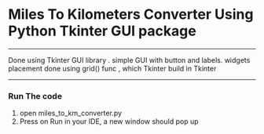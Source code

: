 # Miles To Kilometers Converter Using Python Tkinter GUI package 

************************************************************
Done using Tkinter GUI library .
simple GUI with button and labels. widgets placement done
using grid() func , which Tkinter build in Tkinter
********************************************************
### Run The code 
1. open miles_to_km_converter.py 
2. Press on Run in your IDE, a new window should pop up  